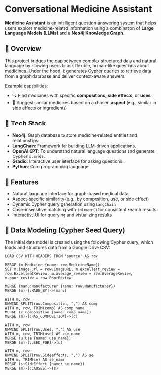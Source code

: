 # Conversational Medicine Assistant

**Medicine Assistant** is an intelligent question-answering system that helps users explore medicine-related information using a combination of **Large Language Models (LLMs)** and a **Neo4j Knowledge Graph**.

## 🚀 Overview

This project bridges the gap between complex structured data and natural language by allowing users to ask flexible, human-like questions about medicines. Under the hood, it generates Cypher queries to retrieve data from a graph database and deliver context-aware answers.

Example capabilities:
- 🔍 Find medicines with specific **compositions**, **side effects**, or **uses**
- 🔁 Suggest similar medicines based on a chosen **aspect** (e.g., similar in side effects or ingredients)

## 🧱 Tech Stack

- **Neo4j**: Graph database to store medicine-related entities and relationships.
- **LangChain**: Framework for building LLM-driven applications.
- **OpenAI GPT**: To understand natural language questions and generate Cypher queries.
- **Gradio**: Interactive user interface for asking questions.
- **Python**: Core programming language.

## 📌 Features

- Natural language interface for graph-based medical data
- Aspect-specific similarity (e.g., by composition, use, or side effect)
- Dynamic Cypher query generation using `LangChain`
- Case-insensitive matching with `toLower()` for consistent search results
- Interactive UI for querying and visualizing results

## 🧠 Data Modeling (Cypher Seed Query)

The initial data model is created using the following Cypher query, which loads and structures data from a Google Drive CSV:

```cypher
LOAD CSV WITH HEADERS FROM 'source' AS row

MERGE (m:Medicine {name: row.MedicineName})
SET m.image_url = row.ImageURL, m.excellent_review = row.ExcellentReview, m.average_review = row.AverageReview, m.poor_review = row.PoorReview

MERGE (manu:Manufacturer {name: row.Manufacturer})
MERGE (m)-[:MADE_BY]->(manu)

WITH m, row
UNWIND SPLIT(row.Composition, ",") AS comp
WITH m, row, TRIM(comp) AS comp_name
MERGE (c:Composition {name: comp_name})
MERGE (m)-[:HAS_COMPOSITION]->(c)

WITH m, row
UNWIND SPLIT(row.Uses, ",") AS use
WITH m, row, TRIM(use) AS use_name
MERGE (u:Use {name: use_name})
MERGE (m)-[:USED_FOR]->(u)

WITH m, row
UNWIND SPLIT(row.Sideeffects, ",") AS se
WITH m, TRIM(se) AS se_name
MERGE (s:SideEffect {name: se_name})
MERGE (m)-[:CAUSES]->(s)

